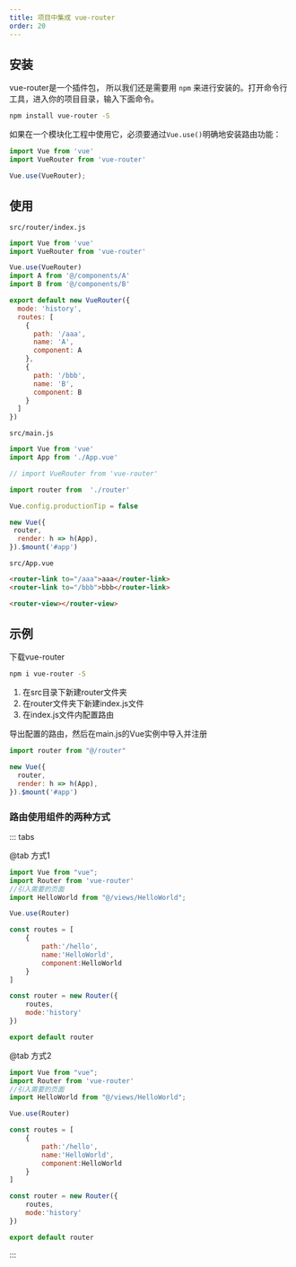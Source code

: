 ```yaml
---
title: 项目中集成 vue-router
order: 20
---
```

## 安装

vue-router是一个插件包， 所以我们还是需要用 `npm` 来进行安装的。打开命令行工具，进入你的项目目录，输入下面命令。

```bash
npm install vue-router -S
```

如果在一个模块化工程中使用它，必须要通过`Vue.use()`明确地安装路由功能：

```javascript
import Vue from 'vue'
import VueRouter from 'vue-router'

Vue.use(VueRouter);
```

## 使用

`src/router/index.js`

```javascript
import Vue from 'vue'
import VueRouter from 'vue-router'

Vue.use(VueRouter)
import A from '@/components/A'
import B from '@/components/B'

export default new VueRouter({
  mode: 'history',
  routes: [
    {
      path: '/aaa',
      name: 'A',
      component: A
    },
    {
      path: '/bbb',
      name: 'B',
      component: B
    }
  ]
})
```

`src/main.js`

```javascript
import Vue from 'vue'
import App from './App.vue'

// import VueRouter from 'vue-router'

import router from  './router'

Vue.config.productionTip = false

new Vue({
 router,
  render: h => h(App),
}).$mount('#app')
```

`src/App.vue`

```html
<router-link to="/aaa">aaa</router-link>
<router-link to="/bbb">bbb</router-link>

<router-view></router-view>
```

## 示例

下载vue-router

```bash
npm i vue-router -S
```

1. 在src目录下新建router文件夹
2. 在router文件夹下新建index.js文件
3. 在index.js文件内配置路由

导出配置的路由，然后在main.js的Vue实例中导入并注册

```javascript
import router from "@/router"

new Vue({
  router,
  render: h => h(App),
}).$mount('#app')
```

### 路由使用组件的两种方式

::: tabs

@tab 方式1
```javascript
import Vue from "vue";
import Router from 'vue-router'
//引入需要的页面
import HelloWorld from "@/views/HelloWorld";

Vue.use(Router)

const routes = [
    {
        path:'/hello',
        name:'HelloWorld',
        component:HelloWorld
    }
]

const router = new Router({
    routes,
    mode:'history'
})

export default router
```

@tab 方式2
```javascript
import Vue from "vue";
import Router from 'vue-router'
//引入需要的页面
import HelloWorld from "@/views/HelloWorld";

Vue.use(Router)

const routes = [
    {
        path:'/hello',
        name:'HelloWorld',
        component:HelloWorld
    }
]

const router = new Router({
    routes,
    mode:'history'
})

export default router
```

:::








